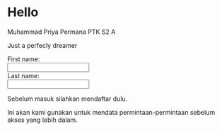 # Hello


Muhammad Priya Permana
PTK S2 A


Just a perfecly dreamer

<!DOCTYPE html>
<html>
<body>

<form>
  First name:<br>
  <input type="text" name="Nama Pertama">
  <br>
  Last name:<br>
  <input type="text" name="Nama Terakhir">
</form>

<p>Sebelum masuk silahkan mendaftar dulu.</p>

<p>Ini akan kami gunakan untuk mendata permintaan-permintaan sebelum akses yang lebih dalam.</p>

</body>
</html>

